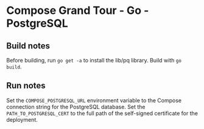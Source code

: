 # Compose Grand Tour - Go - PostgreSQL

## Build notes

Before building, run `go get -a` to install the lib/pq library.
Build with `go build`.


## Run notes

Set the `COMPOSE_POSTGRESQL_URL` environment variable to the Compose connection string for the PostgreSQL database. 
Set the `PATH_TO_POSTGRESQL_CERT` to the full path of the self-signed certificate for the deployment.


